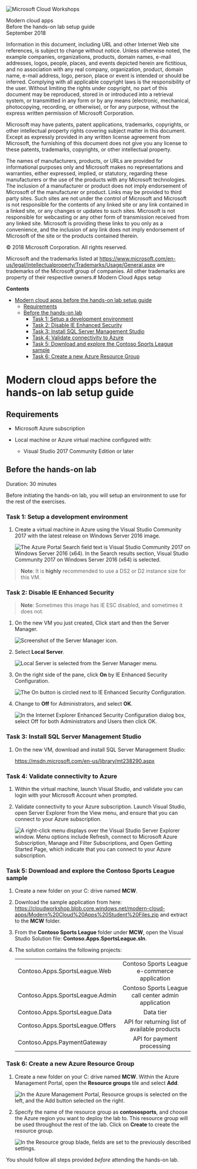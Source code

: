 ![](https://github.com/Microsoft/MCW-Template-Cloud-Workshop/raw/master/Media/ms-cloud-workshop.png "Microsoft Cloud Workshops")

<div class="MCWHeader1">
Modern cloud apps
</div>

<div class="MCWHeader2">
Before the hands-on lab setup guide
</div>

<div class="MCWHeader3">
September 2018
</div>


Information in this document, including URL and other Internet Web site references, is subject to change without notice. Unless otherwise noted, the example companies, organizations, products, domain names, e-mail addresses, logos, people, places, and events depicted herein are fictitious, and no association with any real company, organization, product, domain name, e-mail address, logo, person, place or event is intended or should be inferred. Complying with all applicable copyright laws is the responsibility of the user. Without limiting the rights under copyright, no part of this document may be reproduced, stored in or introduced into a retrieval system, or transmitted in any form or by any means (electronic, mechanical, photocopying, recording, or otherwise), or for any purpose, without the express written permission of Microsoft Corporation.

Microsoft may have patents, patent applications, trademarks, copyrights, or other intellectual property rights covering subject matter in this document. Except as expressly provided in any written license agreement from Microsoft, the furnishing of this document does not give you any license to these patents, trademarks, copyrights, or other intellectual property.

The names of manufacturers, products, or URLs are provided for informational purposes only and Microsoft makes no representations and warranties, either expressed, implied, or statutory, regarding these manufacturers or the use of the products with any Microsoft technologies. The inclusion of a manufacturer or product does not imply endorsement of Microsoft of the manufacturer or product. Links may be provided to third party sites. Such sites are not under the control of Microsoft and Microsoft is not responsible for the contents of any linked site or any link contained in a linked site, or any changes or updates to such sites. Microsoft is not responsible for webcasting or any other form of transmission received from any linked site. Microsoft is providing these links to you only as a convenience, and the inclusion of any link does not imply endorsement of Microsoft of the site or the products contained therein.

© 2018 Microsoft Corporation. All rights reserved.

Microsoft and the trademarks listed at <https://www.microsoft.com/en-us/legal/intellectualproperty/Trademarks/Usage/General.aspx> are trademarks of the Microsoft group of companies. All other trademarks are property of their respective owners.# Modern Cloud Apps setup

**Contents**

<!-- TOC -->

- [Modern cloud apps before the hands-on lab setup guide](#modern-cloud-apps-before-the-hands-on-lab-setup-guide)
    - [Requirements](#requirements)
    - [Before the hands-on lab](#before-the-hands-on-lab)
        - [Task 1: Setup a development environment](#task-1-setup-a-development-environment)
        - [Task 2: Disable IE Enhanced Security](#task-2-disable-ie-enhanced-security)
        - [Task 3: Install SQL Server Management Studio](#task-3-install-sql-server-management-studio)
        - [Task 4: Validate connectivity to Azure](#task-4-validate-connectivity-to-azure)
        - [Task 5: Download and explore the Contoso Sports League sample](#task-5-download-and-explore-the-contoso-sports-league-sample)
        - [Task 6: Create a new Azure Resource Group](#task-6-create-a-new-azure-resource-group)

<!-- /TOC -->

# Modern cloud apps before the hands-on lab setup guide 

## Requirements

-   Microsoft Azure subscription

-   Local machine or Azure virtual machine configured with:

    -   Visual Studio 2017 Community Edition or later


## Before the hands-on lab

Duration: 30 minutes

Before initiating the hands-on lab, you will setup an environment to use for the rest of the exercises.

### Task 1: Setup a development environment

1.  Create a virtual machine in Azure using the Visual Studio Community 2017 with the latest release on Windows Server 2016 image.

    ![The Azure Portal Search field text is Visual Studio Community 2017 on Windows Server 2016 (x64). In the Search results section, Visual Studio Community 2017 on Windows Server 2016 (x64) is selected.](images/Setup/image3.png "Azure Portal, Search results section")

>**Note**: It is **highly** recommended to use a DS2 or D2 instance size for this VM.

### Task 2: Disable IE Enhanced Security

>**Note**: Sometimes this image has IE ESC disabled, and sometimes it does not.

1.  On the new VM you just created, Click start and then the Server Manager.

    ![Screenshot of the Server Manager icon.](images/Setup/image4.png "Server Manager icon")

2.  Select **Local Server**.

    ![Local Server is selected from the Server Manager menu.](images/Setup/image5.png "Server Manager menu")

3.  On the right side of the pane, click **On** by IE Enhanced Security Configuration.

    ![The On button is circled next to IE Enhanced Security Configuration.](images/Setup/image6.png "On button")

4.  Change to **Off** for Administrators, and select **OK**.

    ![In the Internet Explorer Enhanced Security Configuration dialog box, select Off for both Administrators and Users then click OK.](images/Setup/image7.png "Internet Explorer Enhanced Security Configuration dialog box")

### Task 3: Install SQL Server Management Studio

1.  On the new VM, download and install SQL Server Management Studio:

    <https://msdn.microsoft.com/en-us/library/mt238290.aspx>

### Task 4: Validate connectivity to Azure

1.  Within the virtual machine, launch Visual Studio, and validate you can login with your Microsoft Account when prompted.

2.  Validate connectivity to your Azure subscription. Launch Visual Studio, open Server Explorer from the View menu, and ensure that you can connect to your Azure subscription.

    ![A right-click menu displays over the Visual Studio Server Explorer window. Menu options include Refresh, connect to Microsoft Azure Subscription, Manage and Filter Subscriptions, and Open Getting Started Page, which indicate that you can connect to your Azure subscription.](images/Setup/image8.png "Visual Studio Server Explorer")

### Task 5: Download and explore the Contoso Sports League sample

1.  Create a new folder on your C: drive named **MCW**.

2.  Download the sample application from here: <https://cloudworkshop.blob.core.windows.net/modern-cloud-apps/Modern%20Cloud%20Apps%20Student%20Files.zip> and extract to the **MCW** folder.

3.  From the **Contoso Sports League** folder under **MCW**, open the Visual Studio Solution file: **Contoso.Apps.SportsLeague.sln**.

4.  The solution contains the following projects:

    |    |            |
    |----------|:-------------:|
    | Contoso.Apps.SportsLeague.Web |   Contoso Sports League e-commerce application |
    | Contoso.Apps.SportsLeague.Admin |   Contoso Sports League call center admin application |
    | Contoso.Apps.SportsLeague.Data  |   Data tier |
    | Contoso.Apps.SportsLeague.Offers |  API for returning list of available products |
    | Contoso.Apps.PaymentGateway   |     API for payment processing |

### Task 6: Create a new Azure Resource Group

1.  Create a new folder on your C: drive named **MCW**. Within the Azure Management Portal, open the **Resource groups** tile and select **Add**.

    ![In the Azure Management Portal, Resource groups is selected on the left, and the Add button selected on the right.](images/Setup/image9.png "Azure Management Portal")

2.  Specify the name of the resource group as **contososports**, and choose the Azure region you want to deploy the lab to. This resource group will be used throughout the rest of the lab. Click on **Create** to create the resource group.

    ![In the Resource group blade, fields are set to the previously described settings.](images/Setup/image10.png "Resource group blade")

You should follow all steps provided *before* attending the hands-on lab.
